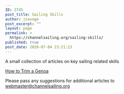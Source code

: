 ```yaml
---
ID: 2745
post_title: Sailing Skills
author: jsavage
post_excerpt: ""
layout: page
permalink: >
  https://channelsailing.org/sailing-skills/
published: true
post_date: 2020-07-04 23:21:23
---
```

<!-- wp:paragraph -->
<p>A small collection of articles on key sailing related skills</p>
<!-- /wp:paragraph -->

<!-- wp:paragraph -->
<p><a href="https://www.northsails.com/sailing/en/2016/09/how-to-trim-a-genoa-north-sails-how-to">How to Trim a Genoa</a></p>
<!-- /wp:paragraph -->

<!-- wp:paragraph -->
<p>Please pass any suggestions for additional articles to <a href="mailto:webmaster@channelsailing.org">webmaster@channelsailing.org</a></p>
<!-- /wp:paragraph -->